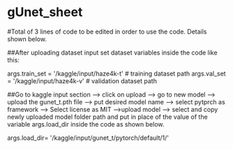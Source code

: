 # gUnet_sheet
#Total of 3 lines of code to be edited in order to use the code. Details shown below.


##After uploading dataset input set dataset variables inside the code like this:

args.train_set = '/kaggle/input/haze4k-t'  # training dataset path
args.val_set = '/kaggle/input/haze4k-v'    # validation dataset path

##Go to kaggle input section --> click on upload --> go to new model --> upload the gunet_t.pth file --> put desired model name --> select pytprch as framework --> Select license as MIT -->upload model --> select and copy newly uploaded model folder path and put in place of the value of the variable args.load_dir inside the code as shown below.

args.load_dir= '/kaggle/input/gunet_t/pytorch/default/1/'

